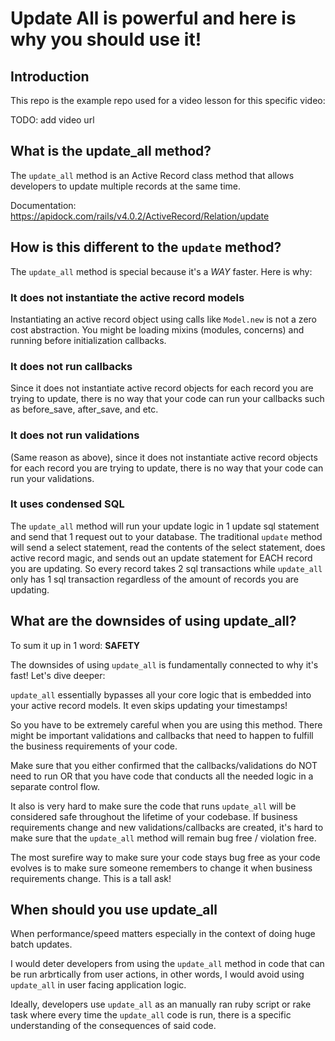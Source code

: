 # Update All is powerful and here is why you should use it!

## Introduction

This repo is the example repo used for a video lesson for this specific video:

TODO: add video url

## What is the update_all method?

The `update_all` method is an Active Record class method that allows developers to update multiple records at the same time.

Documentation: https://apidock.com/rails/v4.0.2/ActiveRecord/Relation/update

## How is this different to the `update` method?

The `update_all` method is special because it's a *WAY* faster. Here is why:

### It does not instantiate the active record models

Instantiating an active record object using calls like `Model.new` is not a zero cost abstraction. You might be loading mixins (modules, concerns) and running before initialization callbacks.

### It does not run callbacks

Since it does not instantiate active record objects for each record you are trying to update, there is no way that your code can run your callbacks such as before_save, after_save, and etc.

### It does not run validations

(Same reason as above), since it does not instantiate active record objects for each record you are trying to update, there is no way that your code can run your validations.

### It uses condensed SQL

The `update_all` method will run your update logic in 1 update sql statement and send that 1 request out to your database. The traditional `update` method will send a select statement, read the contents of the select statement, does active record magic, and sends out an update statement for EACH record you are updating. So every record takes 2 sql transactions while `update_all` only has 1 sql transaction regardless of the amount of records you are updating.

## What are the downsides of using update_all?
To sum it up in 1 word: **SAFETY**

The downsides of using `update_all` is fundamentally connected to why it's fast! Let's dive deeper:

`update_all` essentially bypasses all your core logic that is embedded into your active record models. It even skips updating your timestamps!

So you have to be extremely careful when you are using this method. There might be important validations and callbacks that need to happen to fulfill the business requirements of your code. 

Make sure that you either confirmed that the callbacks/validations do NOT need to run OR that you have code that conducts all the needed logic in a separate control flow.

It also is very hard to make sure the code that runs `update_all` will be considered safe throughout the lifetime of your codebase. If business requirements change and new validations/callbacks are created, it's hard to make sure that the `update_all` method will remain bug free / violation free.

The most surefire way to make sure your code stays bug free as your code evolves is to make sure someone remembers to change it when business requirements change. This is a tall ask!

## When should you use update_all

When performance/speed matters especially in the context of doing huge batch updates.

I would deter developers from using the `update_all` method in code that can be run arbrtically from user actions, in other words, I would avoid using `update_all` in user facing application logic. 

Ideally, developers use `update_all` as an manually ran ruby script or rake task where every time the `update_all` code is run, there is a specific understanding of the consequences of said code.